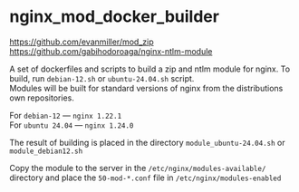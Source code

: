 # nginx_mod_docker_builder
https://github.com/evanmiller/mod_zip  
https://github.com/gabihodoroaga/nginx-ntlm-module  

A set of dockerfiles and scripts to build a zip and ntlm module for nginx. 
To build, run ```debian-12.sh``` or ```ubuntu-24.04.sh``` script.  
Modules will be built for standard versions of nginx from the distributions own repositories.  

For ```debian-12``` — ```nginx 1.22.1```  
For ```ubuntu 24.04``` — ```nginx 1.24.0```  

The result of building is placed in the directory ```module_ubuntu-24.04.sh```
 or ```module_debian12.sh```  

Copy the module to the server in the ```/etc/nginx/modules-available/``` directory and place the ```50-mod-*.conf``` file in ```/etc/nginx/modules-enabled```
